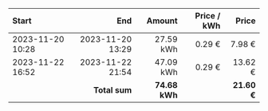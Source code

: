 | Start            |              End |        Amount | Price / kWh |       Price |
| :--------------- | ---------------: | ------------: | ----------: | ----------: |
| 2023-11-20 10:28 | 2023-11-20 13:29 |     27.59 kWh |      0.29 € |      7.98 € |
| 2023-11-22 16:52 | 2023-11-22 21:54 |     47.09 kWh |      0.29 € |     13.62 € |
|                  |    **Total sum** | **74.68 kWh** |             | **21.60 €** |